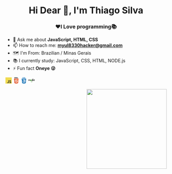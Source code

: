 <h1 align="center">Hi Dear 👋, I'm Thiago Silva</h1>
<h3 align="center">❤I Love programming📚</h3>


- 💬 Ask me about **JavaScript, HTML, CSS**
- 📫 How to reach me: **myul8330hacker@gmail.com**
- 🗺️ I'm From: Brazilian / Minas Gerais
- 📚 I currently study: JavaScript, CSS, HTML, NODE.js
- ⚡ Fun fact **Oneye 😜**

<p align="left">
  <img src="https://raw.githubusercontent.com/devicons/devicon/master/icons/javascript/javascript-original.svg" alt="javascript" width="20" height="20"/>
  <img src="https://raw.githubusercontent.com/devicons/devicon/master/icons/html5/html5-original-wordmark.svg" alt="html5"  width="20" height="20"/>
  <img src="https://raw.githubusercontent.com/devicons/devicon/master/icons/css3/css3-plain-wordmark.svg" alt="css3"  width="20" height="20"/>
  <img src="https://raw.githubusercontent.com/devicons/devicon/master/icons/nodejs/nodejs-original-wordmark.svg" alt="nodejs" width="20" height="20"/></p><p align="center">
  
<p align="right" top="300px">
<img src="https://media.giphy.com/media/i4MAH84pqe2m2aVojc/giphy.gif" width="250" height="250" />
</p>
